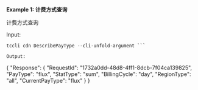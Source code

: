**Example 1: 计费方式查询**

计费方式查询

Input: 

```
tccli cdn DescribePayType --cli-unfold-argument ```

Output: 
```
{
    "Response": {
        "RequestId": "1732a0dd-48d8-4ff1-8dcb-7f04ca139825",
        "PayType": "flux",
        "StatType": "sum",
        "BillingCycle": "day",
        "RegionType": "all",
        "CurrentPayType": "flux"
    }
}
```

